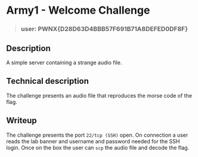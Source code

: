 # Army1 - Welcome Challenge

> 
> ### user: PWNX{D28D63D4BBB57F691B71A8DEFED0DF8F} 
> 

## Description

A simple server containing a strange audio file.

## Technical description

The challenge presents an audio file that reproduces the morse code of the flag.

## Writeup

The challenge presents the port `22/tcp (SSH)` open. On connection a user reads the lab banner and username and password needed for the SSH login. Once on the box the user can `scp` the audio file and decode the flag.
